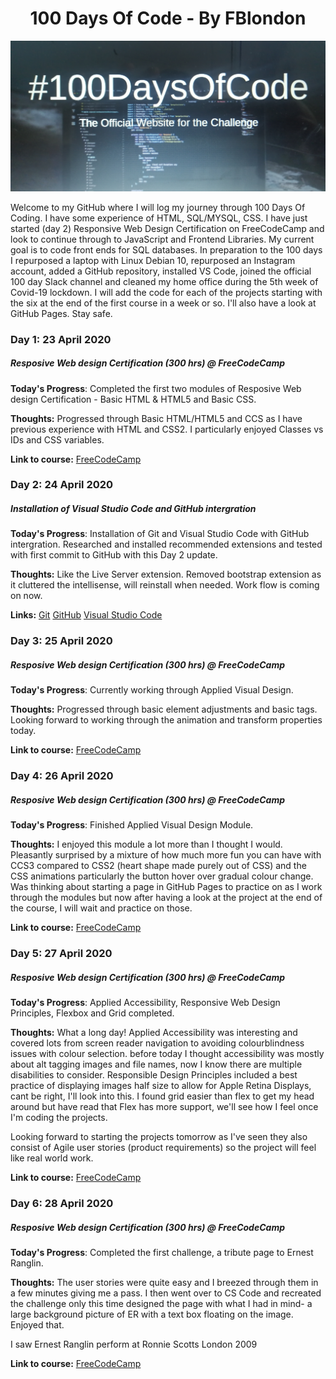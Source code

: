 <h1 align="center">100 Days Of Code - By FBlondon</h1>
<p align="center"> 
  <img src="/images/100DaysOfCodeDayOne.jpg" width="600">
</p>
<p align="justified">
Welcome to my GitHub where I will log my journey through 100 Days Of Coding. I have some experience of HTML, SQL/MYSQL, CSS. I have just started (day 2) Responsive Web Design Certification on FreeCodeCamp and look to continue through to JavaScript and Frontend Libraries. My current goal is to code front ends for SQL databases. In preparation to the 100 days I repurposed a laptop with Linux Debian 10, repurposed an Instagram account, added a GitHub repository, installed VS Code, joined the official 100 day Slack channel and cleaned my home office during the 5th week of Covid-19 lockdown. I will add the code for each of the projects starting with the six at the end of the first course in a week or so. I'll also have a look at GitHub Pages. Stay safe.
</p>
                                                    
### Day 1: 23 April 2020
##### Resposive Web design Certification (300 hrs) @ FreeCodeCamp

**Today's Progress**: Completed the first two modules of Resposive Web design Certification - Basic HTML & HTML5 and Basic CSS.

**Thoughts:** Progressed through Basic HTML/HTML5 and CCS as I have previous experience with HTML and CSS2. I particularly enjoyed Classes vs IDs and CSS variables.

**Link to course:** [FreeCodeCamp](http://www.freecodecamp.org/learn)

### Day 2: 24 April 2020

##### Installation of Visual Studio Code and GitHub intergration

**Today's Progress**: Installation of Git and Visual Studio Code with GitHub intergration. Researched and installed recommended extensions and tested with first commit to GitHub with this Day 2 update.

**Thoughts:** Like the Live Server extension. Removed bootstrap extension as it cluttered the intellisense, will reinstall when needed. Work flow is coming on now.

**Links:**
[Git](https://git-scm.com/)
[GitHub](https://github.com/faredb/100-Days-of-Code)
[Visual Studio Code](https://code.visualstudio.com/)

### Day 3: 25 April 2020

##### Resposive Web design Certification (300 hrs) @ FreeCodeCamp

**Today's Progress**: Currently working through Applied Visual Design.

**Thoughts:** Progressed through basic element adjustments and basic tags. Looking forward to working through the animation and transform properties today.

**Link to course:** [FreeCodeCamp](http://www.freecodecamp.org/learn)

### Day 4: 26 April 2020

##### Resposive Web design Certification (300 hrs) @ FreeCodeCamp

**Today's Progress**: Finished Applied Visual Design Module.

**Thoughts:** I enjoyed this module a lot more than I thought I would. Pleasantly surprised by a mixture of how much more fun you can have with CCS3 compared to CSS2 (heart shape made purely out of CSS) and the CSS animations particularly the button hover over gradual colour change.
Was thinking about starting a page in GitHub Pages to practice on as I work through the modules but now after having a look at the project at the end of the course, I will wait and practice on those.

**Link to course:** [FreeCodeCamp](http://www.freecodecamp.org/learn)

### Day 5: 27 April 2020

##### Resposive Web design Certification (300 hrs) @ FreeCodeCamp

**Today's Progress**: Applied Accessibility, Responsive Web Design Principles, Flexbox and Grid completed.

**Thoughts:** What a long day! Applied Accessibility was interesting and covered lots from screen reader navigation to avoiding colourblindness issues with colour selection. before today I thought accessibility was mostly about alt tagging images and file names, now I know there are multiple disabilities to consider. Responsible Design Principles included a best practice of displaying images half size to allow for Apple Retina Displays, cant be right, I'll look into this. I found grid easier than flex to get my head around but have read that Flex has more support, we'll see how I feel once I'm coding the projects.

Looking forward to starting the projects tomorrow as I've seen they also consist of Agile user stories (product requirements) so the project will feel like real world work.

**Link to course:** [FreeCodeCamp](http://www.freecodecamp.org/learn)

### Day 6: 28 April 2020

##### Resposive Web design Certification (300 hrs) @ FreeCodeCamp

**Today's Progress**: Completed the first challenge, a tribute page to Ernest Ranglin.

**Thoughts:** The user stories were quite easy and I breezed through them in a few minutes giving me a pass. I then went over to CS Code and recreated the challenge only this time designed the page with what I had in mind- a large background picture of ER with a text box floating on the image. Enjoyed that.

I saw Ernest Ranglin perform at Ronnie Scotts London 2009

**Link to course:** [FreeCodeCamp](http://www.freecodecamp.org/learn)
